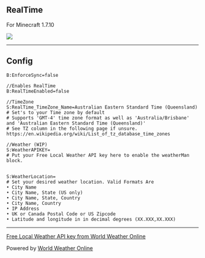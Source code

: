 RealTime
-----------

For Minecraft 1.7.10

<a href='http://jenkins.petercashel.net/job/RealTime/'><img src='http://jenkins.petercashel.net/buildStatus/icon?job=RealTime'></a>





----------
 Config
----------

    B:EnforceSync=false
	
	//Enables RealTime
    B:RealTimeEnabled=false
	
	//TimeZone
    S:RealTime_TimeZone_Name=Australian Eastern Standard Time (Queensland)    # Set's to your Time zone by default
    # Supports 'GMT-4' time zone format as well as 'Australia/Brisbane' and 'Australian Eastern Standard Time (Queensland)'
	# See TZ column in the following page if unsure. https://en.wikipedia.org/wiki/List_of_tz_database_time_zones
	
	//Weather (WIP)
	S:WeatherAPIKEY=
	# Put your Free Local Weather API key here to enable the weatherMan block.
    
	
    S:WeatherLocation=
    # Set your desired weather location. Valid Formats Are
    • City Name
    • City Name, State (US only)
    • City Name, State, Country
    • City Name, Country
    • IP Address
    • UK or Canada Postal Code or US Zipcode
    • Latitude and longitude in in decimal degrees (XX.XXX,XX.XXX)
	
--------------------------------------------------------------------
<a href="http://www.worldweatheronline.com/free-weather-feed.aspx" title="Get a Free local weather content provider" target="_blank">Free Local Weather API key from World Weather Online</a>

Powered by <a href="http://www.worldweatheronline.com/" title="Free local weather content provider" target="_blank">World Weather Online</a>
